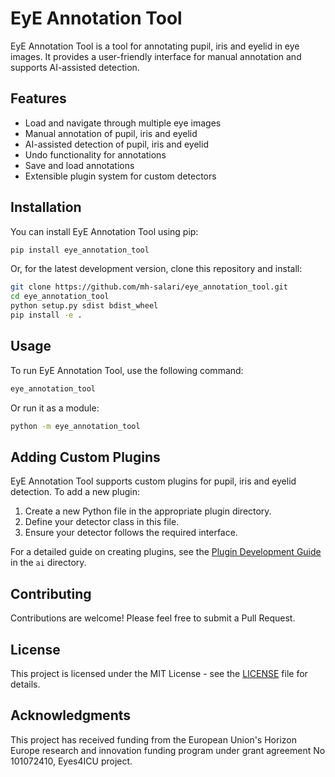 # EyE Annotation Tool

EyE Annotation Tool is a tool for annotating pupil, iris and eyelid in eye images. It provides a user-friendly interface for manual annotation and supports AI-assisted detection.

## Features

- Load and navigate through multiple eye images
- Manual annotation of pupil, iris and eyelid
- AI-assisted detection of pupil, iris and eyelid
- Undo functionality for annotations
- Save and load annotations
- Extensible plugin system for custom detectors

## Installation

You can install EyE Annotation Tool using pip:

```bash
pip install eye_annotation_tool
```

Or, for the latest development version, clone this repository and install:

```bash
git clone https://github.com/mh-salari/eye_annotation_tool.git
cd eye_annotation_tool
python setup.py sdist bdist_wheel
pip install -e .
```

## Usage

To run EyE Annotation Tool, use the following command:

```bash
eye_annotation_tool
```

Or run it as a module:

```bash
python -m eye_annotation_tool
```

## Adding Custom Plugins

EyE Annotation Tool supports custom plugins for pupil, iris and eyelid detection. To add a new plugin:

1. Create a new Python file in the appropriate plugin directory.
2. Define your detector class in this file.
3. Ensure your detector follows the required interface.

For a detailed guide on creating plugins, see the [Plugin Development Guide](ai/README.md) in the `ai` directory.

## Contributing

Contributions are welcome! Please feel free to submit a Pull Request.

## License

This project is licensed under the MIT License - see the [LICENSE](LICENSE) file for details.

## Acknowledgments

This project has received funding from the European Union's Horizon Europe research and innovation funding program under grant agreement No 101072410, Eyes4ICU project.
